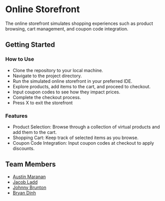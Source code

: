 # Online Storefront

The online storefront simulates shopping experiences such as product browsing, cart management, and coupon code integration.

## Getting Started

### How to Use

* Clone the repository to your local machine.
* Navigate to the project directory.
* Run the simulated online storefront in your preferred IDE.
* Explore products, add items to the cart, and proceed to checkout.
* Input coupon codes to see how they impact prices.
* Complete the checkout process.
* Press X to exit the storefront

### Features
* Product Selection: Browse through a collection of virtual products and add them to the cart.
* Shopping Cart: Keep track of selected items as you browse.
* Coupon Code Integration: Input coupon codes at checkout to apply discounts.

## Team Members

- [Austin Maranan](https://github.com/maranan8)
- [Jacob Ladd](https://github.com/jladd505)
- [Johnny Brunton](https://github.com/JohnnyBrunton1)
- [Bryan Dinh](https://github.com/bhdinhcpp)
